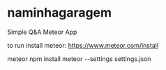 # naminhagaragem
Simple Q&amp;A Meteor App

to run install meteor: https://www.meteor.com/install

meteor npm install
meteor --settings settings.json

